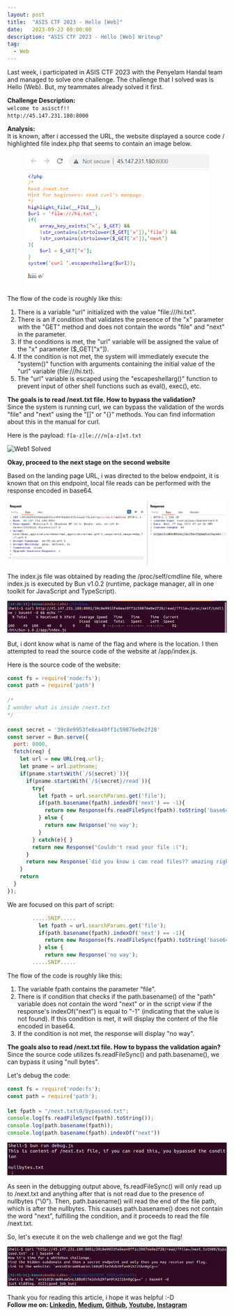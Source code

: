 ```yaml
---
layout: post
title:  "ASIS CTF 2023 - Hello [Web]"
date:   2023-09-23 00:00:00
description: "ASIS CTF 2023 - Hello [Web] Writeup"
tag:
  - Web
---
```


Last week, i participated in ASIS CTF 2023 with the Penyelam Handal team and managed to solve one challenge. The challenge that I solved was is Hello (Web). But, my teammates already solved it first.

**Challenge Description:**\
`welcome to asisctf!!`\
`http://45.147.231.180:8000`

**Analysis:**\
It is known, after i accessed the URL, the website displayed a source code / highlighted file index.php that seems to contain an image below.

<figure>
<img src="/assets/img/ASISCTF2023hello1.png" alt="Hello">
</figure>

The flow of the code is roughly like this:
1. There is a variable "url" initialized with the value "file:///hi.txt".
2. There is an if condition that validates the presence of the "x" parameter with the "GET" method and does not contain the words "file" and "next" in the parameter.
3. If the conditions is met, the "url" variable will be assigned the value of the "x" parameter ($_GET["x"]).
4. If the condition is not met, the system will immediately execute the "system()" function with arguments containing the initial value of the "url" variable (file:///hi.txt).
5. The "url" variable is escaped using the "escapeshellarg()" function to prevent input of other shell functions such as eval(), exec(), etc.

**The goals is to read /next.txt file. How to bypass the validation?**\
Since the system is running curl, we can bypass the validation of the words "file" and "next" using the "[]" or "{}" methods. You can find information about this in the manual for curl.

Here is the payload:
`f[a-z]le:///n[a-z]xt.txt`

![Web1 Solved](/ASIS-CTF-2023-Hello/ASISCTF2023_hello2.png)

**Okay, proceed to the next stage on the second website**

Based on the landing page URL, i was directed to the below endpoint, it is known that on this endpoint, local file reads can be performed with the response encoded in base64.

![Web2](images/ASISCTF2023_hello3.png)

The index.js file was obtained by reading the /proc/self/cmdline file, where index.js is executed by Bun v1.0.2 (runtime, package manager, all in one toolkit for JavaScript and TypeScript).

![Web2 cmdline](images/ASISCTF2023_hello4.png)

But, i dont know what is name of the flag and where is the location. I then attempted to read the source code of the website at /app/index.js.

Here is the source code of the website:

``` js
const fs = require('node:fs');
const path = require('path')

/*
I wonder what is inside /next.txt  
*/

const secret = '39c8e9953fe8ea40ff1c59876e0e2f28'
const server = Bun.serve({
  port: 8000,
  fetch(req) {
  	let url = new URL(req.url);
  	let pname = url.pathname;
  	if(pname.startsWith(`/${secret}`)){
      if(pname.startsWith(`/${secret}/read`)){
        try{
          let fpath = url.searchParams.get('file');
          if(path.basename(fpath).indexOf('next') == -1){ 
            return new Response(fs.readFileSync(fpath).toString('base64'));
          } else {
            return new Response('no way');
          }
        } catch(e){ }
        return new Response("Couldn't read your file :(");
      }
      return new Response(`did you know i can read files?? amazing right,,, maybe try /${secret}/read/?file=/proc/self/cmdline`);
    }
    return 
  }
});
```

We are focused on this part of script:

``` js
        .....SNIP.....
          let fpath = url.searchParams.get('file');
          if(path.basename(fpath).indexOf('next') == -1){ 
            return new Response(fs.readFileSync(fpath).toString('base64'));
          } else {
            return new Response('no way');
        .....SNIP.....
```
The flow of the code is roughly like this:
1. The variable fpath contains the parameter "file".
2. There is if condition that checks if the path.basename() of the "path" variable does not contain the word "next" or in the script view if the response's indexOf("next") is equal to "-1" (indicating that the value is not found). If this condition is met, it will display the content of the file encoded in base64.
3. If the condition is not met, the response will display "no way".

**The goals also to read /next.txt file. How to bypass the validation again?**\
Since the source code utilizes fs.readFileSync() and path.basename(), we can bypass it using "null bytes".

Let's debug the code:

``` js
const fs = require('node:fs');
const path = require('path');

let fpath = "/next.txt\0/bypassed.txt";
console.log(fs.readFileSync(fpath).toString());
console.log(path.basename(fpath));
console.log(path.basename(fpath).indexOf("next"))
```

![debug1](images/ASISCTF2023_hello6.png)

As seen in the debugging output above, fs.readFileSync() will only read up to /next.txt and anything after that is not read due to the presence of nullbytes ("\0"). Then, path.basename() will read the end of the file path, which is after the nullbytes. This causes path.basename() does not contain the word "next", fulfilling the condition, and it proceeds to read the file /next.txt.

So, let's execute it on the web challenge and we got the flag!

![flag](images/ASISCTF2023_hello7.png)

Thank you for reading this article, i hope it was helpful :-D\
**Follow me on: [Linkedin], [Medium], [Github], [Youtube], [Instagram]**

[Linkedin]: https://www.linkedin.com/in/muhammad-ichwan-banua/
[Medium]: https://banua.medium.com
[Github]: https://github.com/banuaa
[Youtube]: https://www.youtube.com/@muhammad.iwn-banua
[Instagram]: https://www.instagram.com/muhammad.iwn